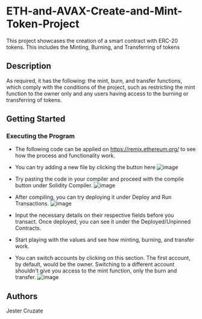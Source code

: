 # ETH-and-AVAX-Create-and-Mint-Token-Project
This project showcases the creation of a smart contract with ERC-20 tokens. This includes the Minting, Burning, and Transferring of tokens

## Description
As required, it has the following: the mint, burn, and transfer functions, which comply with the conditions of the project, such as restricting the mint function to the owner only and any users having access to the burning or transferring of tokens.

## Getting Started
### Executing the Program
* The following code can be applied on https://remix.ethereum.org/ to see how the process and functionality work.
* You can try adding a new file by clicking the button here
![image](https://github.com/pantofu/ETH-and-AVAX-Create-and-Mint-Token-Project/assets/104056079/7019c290-e173-40d0-a69e-bfff337415a5)

* Try pasting the code in your compiler and proceed with the compile button under Solidity Compiler.
![image](https://github.com/pantofu/ETH-and-AVAX-Create-and-Mint-Token-Project/assets/104056079/d8e7ea15-39bf-4196-ae0a-118c5d96936a)

* After compiling, you can try deploying it under Deploy and Run Transactions.
![image](https://github.com/pantofu/ETH-and-AVAX-Create-and-Mint-Token-Project/assets/104056079/b1f251be-2899-45b5-9ae6-dfcf84c8e067)

* Input the necessary details on their respective fields before you transact. Once deployed, you can see it under the Deployed/Unpinned Contracts.
* Start playing with the values and see how minting, burning, and transfer work.
* You can switch accounts by clicking on this section. The first account, by default, would be the owner. Switching to a different account shouldn't give you access to the mint function, only the burn and transfer.
![image](https://github.com/pantofu/ETH-and-AVAX-Create-and-Mint-Token-Project/assets/104056079/6f4efa3c-e335-4c1e-8834-e7aa4011e705)
  



## Authors
Jester Cruzate
